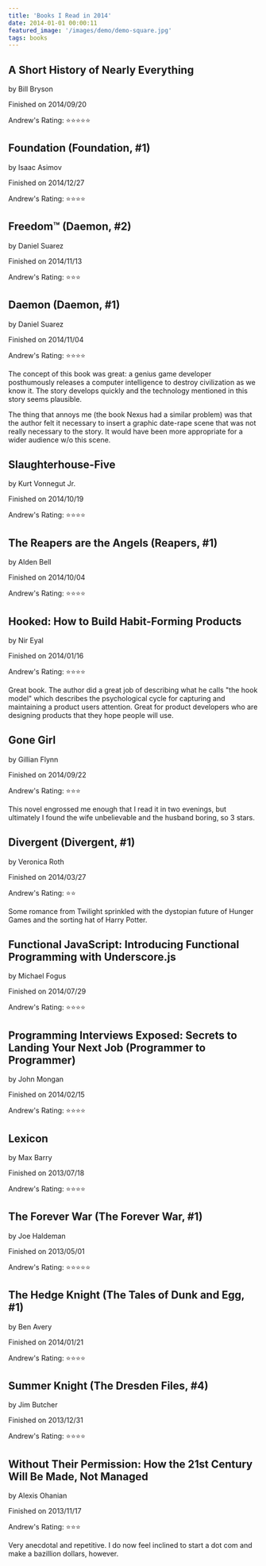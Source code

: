 ```yaml
---
title: 'Books I Read in 2014'
date: 2014-01-01 00:00:11
featured_image: '/images/demo/demo-square.jpg' 
tags: books
---
```

                        

## A Short History of Nearly Everything
by Bill Bryson

Finished on 2014/09/20

Andrew's Rating: ⭐️⭐️⭐️⭐️⭐️


## Foundation (Foundation, #1)
by Isaac Asimov

Finished on 2014/12/27

Andrew's Rating: ⭐️⭐️⭐️⭐️


## Freedom™ (Daemon, #2)
by Daniel Suarez

Finished on 2014/11/13

Andrew's Rating: ⭐️⭐️⭐️


## Daemon (Daemon, #1)
by Daniel Suarez

Finished on 2014/11/04

Andrew's Rating: ⭐️⭐️⭐️⭐️


The concept of this book was great: a genius game developer posthumously releases a computer intelligence to destroy civilization as we know it.  The story develops quickly and the technology mentioned in this story seems plausible.  

The thing that annoys me (the book Nexus had a similar problem) was that the author felt it necessary to insert a graphic date-rape scene that was not really necessary to the story.  It would have been more appropriate for a wider audience w/o this scene.


## Slaughterhouse-Five
by Kurt Vonnegut Jr.

Finished on 2014/10/19

Andrew's Rating: ⭐️⭐️⭐️⭐️


## The Reapers are the Angels (Reapers, #1)
by Alden Bell

Finished on 2014/10/04

Andrew's Rating: ⭐️⭐️⭐️⭐️


## Hooked: How to Build Habit-Forming Products
by Nir   Eyal

Finished on 2014/01/16

Andrew's Rating: ⭐️⭐️⭐️⭐️


Great book.  The author did a great job of describing what he calls "the hook model" which describes the psychological cycle for capturing and maintaining a product users attention.   Great for product developers who are designing products that they hope people will use.


## Gone Girl
by Gillian Flynn

Finished on 2014/09/22

Andrew's Rating: ⭐️⭐️⭐️


This novel engrossed me enough that I read it in two evenings, but ultimately I found the wife unbelievable and the husband boring, so 3 stars.  


## Divergent (Divergent, #1)
by Veronica Roth

Finished on 2014/03/27

Andrew's Rating: ⭐️⭐️


Some romance from Twilight sprinkled with the dystopian future of Hunger Games and the sorting hat of Harry Potter.


## Functional JavaScript: Introducing Functional Programming with Underscore.js
by Michael Fogus

Finished on 2014/07/29

Andrew's Rating: ⭐️⭐️⭐️⭐️


## Programming Interviews Exposed: Secrets to Landing Your Next Job (Programmer to Programmer)
by John Mongan

Finished on 2014/02/15

Andrew's Rating: ⭐️⭐️⭐️⭐️


## Lexicon
by Max Barry

Finished on 2013/07/18

Andrew's Rating: ⭐️⭐️⭐️⭐️


## The Forever War (The Forever War, #1)
by Joe Haldeman

Finished on 2013/05/01

Andrew's Rating: ⭐️⭐️⭐️⭐️⭐️


## The Hedge Knight (The Tales of Dunk and Egg, #1)
by Ben Avery

Finished on 2014/01/21

Andrew's Rating: ⭐️⭐️⭐️⭐️


## Summer Knight (The Dresden Files, #4)
by Jim Butcher

Finished on 2013/12/31

Andrew's Rating: ⭐️⭐️⭐️⭐️


## Without Their Permission: How the 21st Century Will Be Made, Not Managed
by Alexis Ohanian

Finished on 2013/11/17

Andrew's Rating: ⭐️⭐️⭐️


Very anecdotal and repetitive.  I do now feel inclined to start a dot com and make a bazillion dollars, however.
